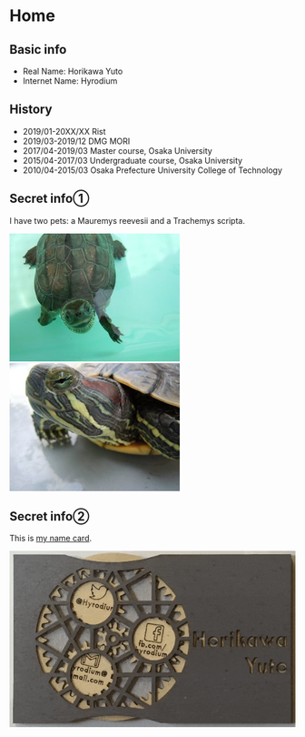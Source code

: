 # Home

## Basic info

* Real Name: Horikawa Yuto
* Internet Name: Hyrodium

## History
* 2019/01-20XX/XX Rist
* 2019/03-2019/12 DMG MORI
* 2017/04-2019/03 Master course, Osaka University
* 2015/04-2017/03 Undergraduate course, Osaka University
* 2010/04-2015/03 Osaka Prefecture University College of Technology

## Secret info①
I have two pets: a Mauremys reevesii and a Trachemys scripta.

![](img/turtleB.jpg) ![](img/turtleA.jpg)

## Secret info②
This is [my name card](https://zenn.dev/hyrodium/articles/5dc951f378b46bedb211).

![](img/namecard.gif)
